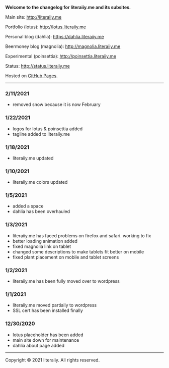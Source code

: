 

**Welcome to the changelog for literaiiy.me and its subsites.**

Main site: <http://literaiiy.me>

Portfolio (lotus): <http://lotus.literaiiy.me>

Personal blog (dahlia): <https://dahlia.literaiiy.me>

Beermoney blog (magnolia): <http://magnolia.literaiiy.me>

Experimental (poinsettia): <http://poinsettia.literaiiy.me>

Status: <http://status.literaiiy.me>

Hosted on [GitHub Pages](https://pages.github.com). 

----------

### 2/11/2021
- removed snow because it is now February

### 1/22/2021
- logos for lotus & poinsettia added
- tagline added to literaiiy.me

### 1/18/2021
- literaiiy.me updated

### 1/10/2021

- literaiiy.me colors updated

### 1/5/2021

- added a space
- dahlia has been overhauled

### 1/3/2021
- literaiiy.me has faced problems on firefox and safari. working to fix
- better loading animation added
- fixed magnolia link on tablet
- changed some descriptions to make tablets fit better on mobile
- fixed plant placement on mobile and tablet screens

### 1/2/2021

- literaiiy.me has been fully moved over to wordpress

### 1/1/2021

- literaiiy.me moved partially to wordpress
- SSL cert has been installed finally

### 12/30/2020
- lotus placeholder has been added
- main site down for maintenance
- dahlia about page added

----------
Copyright © 2021 literaiiy. All rights reserved.
